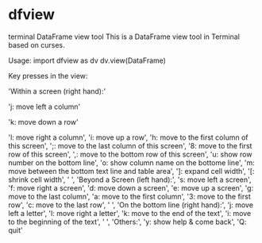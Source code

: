 # dfview
terminal DataFrame view tool
This is a DataFrame view tool in Terminal based on curses.

Usage:
import dfview as dv
dv.view(DataFrame)

Key presses in the view:

'Within a screen (right hand):'

  'j: move left a column'
  
  'k: move down a row'
  
  'l: move right a column',
  'i: move up a row',
  'h: move to the first column of this screen',
  ';: move to the last column of this screen',
  '8: move to the first row of this screen',
  ',: move to the bottom row of this screen',
  'u: show row number on the bottom line',
  'o: show column name on the bottome line',
  'm: move between the bottom text line and table area',
  ']: expand cell width',
  '[: shrink cell width',
  ' ',
  'Beyond a Screen (left hand):',
  's: move left a screen',
  'f: move right a screen',
  'd: move down a screen',
  'e: move up a screen',
  'g: move to the last column',
  'a: move to the first column',
  '3: move to the first row',
  'c: move to the last row',
  ' ',
  'On the bottom line (right hand):',
  'j: move left a letter',
  'l: move right a letter',
  'k: move to the end of the text',
  'i: move to the beginning of the text',
  ' ',
  'Others:',
  'y: show help & come back',
  'Q: quit'
  
  

